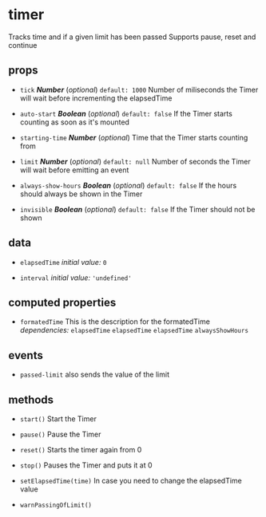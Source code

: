 # timer 
Tracks time and if a given limit has been passed Supports pause, reset and continue 



## props 
- `tick` ***Number*** (*optional*) `default: 1000` 
Number of miliseconds the Timer will wait before incrementing the elapsedTime 

- `auto-start` ***Boolean*** (*optional*) `default: false` 
If the Timer starts counting as soon as it's mounted 

- `starting-time` ***Number*** (*optional*) 
Time that the Timer starts counting from 

- `limit` ***Number*** (*optional*) `default: null` 
Number of seconds the Timer will wait before emitting an event 

- `always-show-hours` ***Boolean*** (*optional*) `default: false` 
If the hours should always be shown in the Timer 

- `invisible` ***Boolean*** (*optional*) `default: false` 
If the Timer should not be shown 


## data 
- `elapsedTime` 
 *initial value:* `0` 

- `interval` 
 *initial value:* `'undefined'` 

## computed properties 
- `formatedTime` This is the description for the formatedTime 
 *dependencies:* `elapsedTime` `elapsedTime` `elapsedTime` `alwaysShowHours` 

## events 
- `passed-limit` also sends the value of the limit 

## methods 
- `start()` 
Start the Timer 

- `pause()` 
Pause the Timer 

- `reset()` 
Starts the timer again from 0 

- `stop()` 
Pauses the Timer and puts it at 0 

- `setElapsedTime(time)` 
In case you need to change the elapsedTime value 

- `warnPassingOfLimit()` 


